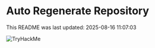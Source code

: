 # Auto Regenerate Repository

This README was last updated: 2025-08-16 11:07:03

 ![TryHackMe](https://tryhackme.com/badge/533634)